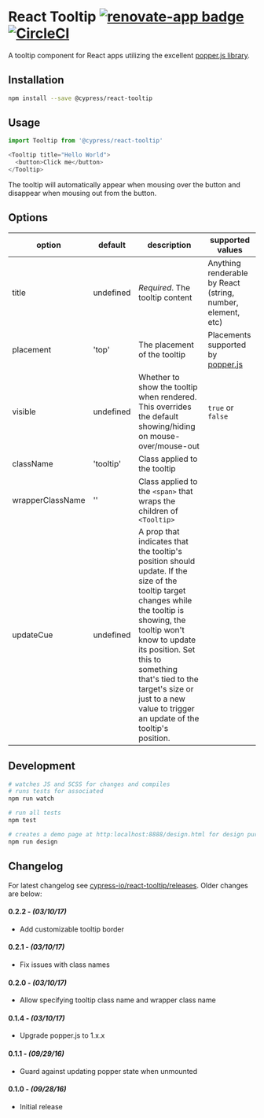 # React Tooltip [![renovate-app badge][renovate-badge]][renovate-app] [![CircleCI](https://circleci.com/gh/cypress-io/react-tooltip.svg?style=svg)](https://circleci.com/gh/cypress-io/react-tooltip)

A tooltip component for React apps utilizing the excellent [popper.js library](https://popper.js.org).

## Installation

```sh
npm install --save @cypress/react-tooltip
```

## Usage

```javascript
import Tooltip from '@cypress/react-tooltip'

<Tooltip title="Hello World">
  <button>Click me</button>
</Tooltip>
```

The tooltip will automatically appear when mousing over the button and disappear when mousing out from the button.

## Options

option | default | description | supported values
---|----|----|----
title | undefined | _Required_. The tooltip content | Anything renderable by React (string, number, element, etc)
placement | 'top' | The placement of the tooltip | Placements supported by [popper.js](https://popper.js.org/documentation.html#new_Popper)
visible | undefined | Whether to show the tooltip when rendered. This overrides the default showing/hiding on mouse-over/mouse-out | `true` or `false`
className | 'tooltip' | Class applied to the tooltip
wrapperClassName | '' | Class applied to the `<span>` that wraps the children of `<Tooltip>`
updateCue | undefined | A prop that indicates that the tooltip's position should update. If the size of the tooltip target changes while the tooltip is showing, the tooltip won't know to update its position. Set this to something that's tied to the target's size or just to a new value to trigger an update of the tooltip's position.

## Development

```sh
# watches JS and SCSS for changes and compiles
# runs tests for associated
npm run watch

# run all tests
npm test

# creates a demo page at http:localhost:8888/design.html for design purposes
npm run design
```

## Changelog

For latest changelog see [cypress-io/react-tooltip/releases](https://github.com/cypress-io/react-tooltip/releases). Older changes are below:

#### 0.2.2 - *(03/10/17)*
- Add customizable tooltip border

#### 0.2.1 - *(03/10/17)*
- Fix issues with class names

#### 0.2.0 - *(03/10/17)*
- Allow specifying tooltip class name and wrapper class name

#### 0.1.4 - *(03/10/17)*
- Upgrade popper.js to 1.x.x

#### 0.1.1 - *(09/29/16)*
- Guard against updating popper state when unmounted

#### 0.1.0 - *(09/28/16)*
- Initial release

[renovate-badge]: https://img.shields.io/badge/renovate-app-blue.svg
[renovate-app]: https://renovateapp.com/
